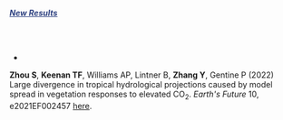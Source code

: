 
<br /><br /><br />
<a id="recent" style="color:314482"><strong><em><u>New Results</u></em></strong></a>


<br /><strong><br />
- </strong>
<strong>Zhou S</strong>, <strong>Keenan TF</strong>, Williams AP, Lintner B, <strong>Zhang Y</strong>, Gentine P (2022)
Large divergence in tropical hydrological projections caused by model spread in vegetation responses to elevated CO<sub>2</sub>.
<em>Earth's Future</em> 10, e2021EF002457 <a href="https://agupubs.onlinelibrary.wiley.com/doi/epdf/10.1029/2021EF002457">here</a>.

